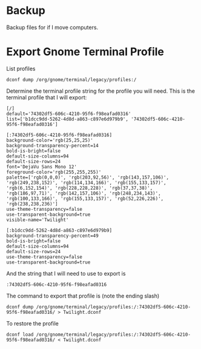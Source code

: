 Backup
======

Backup files for if I move computers.

# Export Gnome Terminal Profile

List profiles

```
dconf dump /org/gnome/terminal/legacy/profiles:/
```

Determine the terminal profile string for the profile you will need. This is the terminal profile that I will export:

```
[/]
default='74302df5-606c-4210-95f6-f98eafad0316'
list=['b1dcc9dd-5262-4d8d-a863-c897e6d979b9', '74302df5-606c-4210-95f6-f98eafad0316']

[:74302df5-606c-4210-95f6-f98eafad0316]
background-color='rgb(25,25,25)'
background-transparency-percent=14
bold-is-bright=false
default-size-columns=94
default-size-rows=24
font='DejaVu Sans Mono 12'
foreground-color='rgb(255,255,255)'
palette=['rgb(0,0,0)', 'rgb(203,92,56)', 'rgb(143,157,106)', 'rgb(249,238,152)', 'rgb(114,134,166)', 'rgb(155,133,157)', 'rgb(6,152,154)', 'rgb(228,228,228)', 'rgb(37,37,38)', 'rgb(186,97,71)', 'rgb(142,157,106)', 'rgb(248,234,143)', 'rgb(100,133,166)', 'rgb(155,133,157)', 'rgb(52,226,226)', 'rgb(238,238,236)']
use-theme-transparency=false
use-transparent-background=true
visible-name='Twilight'

[:b1dcc9dd-5262-4d8d-a863-c897e6d979b9]
background-transparency-percent=49
bold-is-bright=false
default-size-columns=94
default-size-rows=24
use-theme-transparency=false
use-transparent-background=true
```

And the string that I will need to use to export is

```
:74302df5-606c-4210-95f6-f98eafad0316
```

The command to export that profile is (note the ending slash)

```
dconf dump /org/gnome/terminal/legacy/profiles:/:74302df5-606c-4210-95f6-f98eafad0316/ > Twilight.dconf
```

To restore the profile

```
dconf load /org/gnome/terminal/legacy/profiles:/:74302df5-606c-4210-95f6-f98eafad0316/ < Twilight.dconf
```
